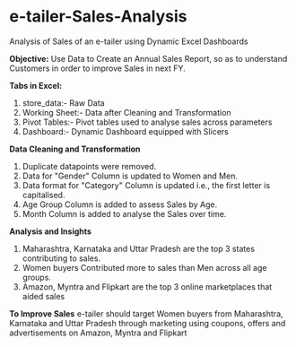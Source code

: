 # e-tailer-Sales-Analysis
Analysis of Sales of an e-tailer using Dynamic Excel Dashboards

**Objective:** Use Data to Create an Annual Sales Report, so as to understand Customers in order to improve Sales in next FY.

**Tabs in Excel:**
1. store_data:- Raw Data
2. Working Sheet:- Data after Cleaning and Transformation
3. Pivot Tables:- Pivot tables used to analyse sales across parameters
4. Dashboard:- Dynamic Dashboard equipped with Slicers

**Data Cleaning and Transformation**
1. Duplicate datapoints were removed.
2. Data for "Gender" Column is updated to Women and Men.
3. Data format for "Category" Column is updated i.e., the first letter is capitalised.
4. Age Group Column is added to assess Sales by Age.
5. Month Column is added to analyse the Sales over time.

**Analysis and Insights**
1. Maharashtra, Karnataka and Uttar Pradesh are the top 3 states contributing to sales.
2. Women buyers Contributed more to sales than Men across all age groups.
3. Amazon, Myntra and Flipkart are the top 3 online marketplaces that aided sales

**To Improve Sales**
e-tailer should target Women buyers from Maharashtra, Karnataka and Uttar Pradesh through marketing using coupons, offers and advertisements on Amazon, Myntra and Flipkart
